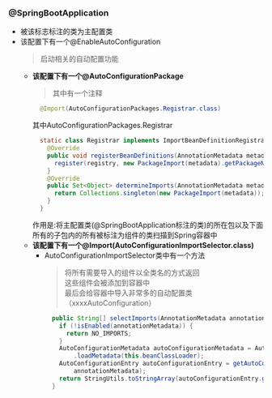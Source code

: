 ### @SpringBootApplication
  + 被该标志标注的类为主配置类
  + 该配置下有一个@EnableAutoConfiguration
    > 启动相关的自动配置功能
    + **该配置下有一个@AutoConfigurationPackage**
      > 其中有一个注释
        ```java
          @Import(AutoConfigurationPackages.Registrar.class)
        ```
        其中AutoConfigurationPackages.Registrar
        ```java
          static class Registrar implements ImportBeanDefinitionRegistrar, DeterminableImports {
            @Override
            public void registerBeanDefinitions(AnnotationMetadata metadata, BeanDefinitionRegistry registry) {
              register(registry, new PackageImport(metadata).getPackageName());
            }
            @Override
            public Set<Object> determineImports(AnnotationMetadata metadata) {
              return Collections.singleton(new PackageImport(metadata));
            }
          }
        ```
        作用是:将主配置类(@SpringBootApplication标注的类)的所在包以及下面所有的子包内的所有被标注为组件的类扫描到Spring容器中
    + **该配置下有一个@Import(AutoConfigurationImportSelector.class)**
      + AutoConfigurationImportSelector类中有一个方法
        > 将所有需要导入的组件以全类名的方式返回<br>
          这些组件会被添加到容器中<br>
          最后会给容器中导入非常多的自动配置类（xxxxAutoConfiguration）
          ```java
            public String[] selectImports(AnnotationMetadata annotationMetadata) {
              if (!isEnabled(annotationMetadata)) {
                return NO_IMPORTS;
              }
              AutoConfigurationMetadata autoConfigurationMetadata = AutoConfigurationMetadataLoader
                  .loadMetadata(this.beanClassLoader);
              AutoConfigurationEntry autoConfigurationEntry = getAutoConfigurationEntry(autoConfigurationMetadata,
                  annotationMetadata);
              return StringUtils.toStringArray(autoConfigurationEntry.getConfigurations());
            }
          ```
        
      
